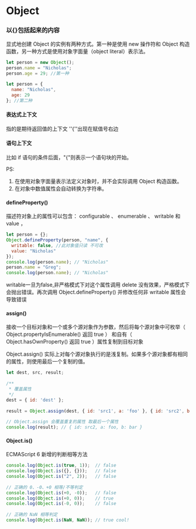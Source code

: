 # Object

### 以{}包括起来的内容



显式地创建 Object 的实例有两种方式。第一种是使用 new 操作符和 Object 构造函数，另一种方式是使用对象字面量（object literal）表示法。

```javascript
let person = new Object(); 
person.name = "Nicholas"; 
person.age = 29; //第一种

let person = {  
  name: "Nicholas", 
  age: 29 
}; //第二种

```

#### 表达式上下文

指的是期待返回值的上下文 ''{''出现在赋值号右边

#### 语句上下文

比如 if 语句的条件后面，"{"则表示一个语句块的开始。 

 

PS: 

1. 在使用对象字面量表示法定义对象时，并不会实际调用 Object 构造函数。 
2. 在对象中数值属性会自动转换为字符串。

#### defineProperty()

描述符对象上的属性可以包含： configurable 、 enumerable 、 writable 和 value ，

```javascript
let person = {};  
Object.defineProperty(person, "name", { 
  writable: false, //此对象值只读 不可改
  value: "Nicholas" 
}); 
console.log(person.name); // "Nicholas" 
person.name = "Greg"; 
console.log(person.name); // "Nicholas" 
```

writable一旦为false,非严格模式下对这个属性调用 delete 没有效果，严格模式下会抛出错误。再次调用 Object.defineProperty() 并修改任何非 writable 属性会导致错误

#### assign() 

接收一个目标对象和一个或多个源对象作为参数，然后将每个源对象中可枚举（ Object.propertyIsEnumerable() 返回 true ）
和自有（ Object.hasOwnProperty() 返回 true ）属性复制到目标对象

Object.assign() 实际上对每个源对象执行的是浅复制。如果多个源对象都有相同的属性，则使用最后一个复制的值。

```javascript
let dest, src, result; 
 
/**  
 * 覆盖属性 
 */ 
dest = { id: 'dest' }; 
 
result = Object.assign(dest, { id: 'src1', a: 'foo' }, { id: 'src2', b: 'bar' }); 
 
// Object.assign 会覆盖重复的属性 取最后一个属性
console.log(result); // { id: src2, a: foo, b: bar } 
```

#### Object.is() 

ECMAScript  6 新增的判断相等方法

```javascript
console.log(Object.is(true, 1));  // false 
console.log(Object.is({}, {}));   // false 
console.log(Object.is("2", 2));   // false 
 
// 正确的 0、-0、+0 相等/不等判定 
console.log(Object.is(+0, -0));   // false 
console.log(Object.is(+0, 0));    // true 
console.log(Object.is(-0, 0));    // false 
 
// 正确的 NaN 相等判定 
console.log(Object.is(NaN, NaN)); // true cool!
```



